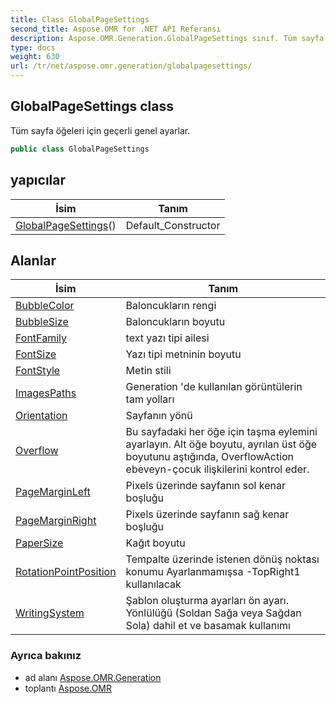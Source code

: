 ```yaml
---
title: Class GlobalPageSettings
second_title: Aspose.OMR for .NET API Referansı
description: Aspose.OMR.Generation.GlobalPageSettings sınıf. Tüm sayfa öğeleri için geçerli genel ayarlar.
type: docs
weight: 630
url: /tr/net/aspose.omr.generation/globalpagesettings/
---
```

## GlobalPageSettings class

Tüm sayfa öğeleri için geçerli genel ayarlar.

```csharp
public class GlobalPageSettings
```

## yapıcılar

| İsim | Tanım |
| --- | --- |
| [GlobalPageSettings](globalpagesettings/)() | Default_Constructor |

## Alanlar

| İsim | Tanım |
| --- | --- |
| [BubbleColor](../../aspose.omr.generation/globalpagesettings/bubblecolor/) | Baloncukların rengi |
| [BubbleSize](../../aspose.omr.generation/globalpagesettings/bubblesize/) | Baloncukların boyutu |
| [FontFamily](../../aspose.omr.generation/globalpagesettings/fontfamily/) | text yazı tipi ailesi |
| [FontSize](../../aspose.omr.generation/globalpagesettings/fontsize/) | Yazı tipi metninin boyutu |
| [FontStyle](../../aspose.omr.generation/globalpagesettings/fontstyle/) | Metin stili |
| [ImagesPaths](../../aspose.omr.generation/globalpagesettings/imagespaths/) | Generation 'de kullanılan görüntülerin tam yolları |
| [Orientation](../../aspose.omr.generation/globalpagesettings/orientation/) | Sayfanın yönü |
| [Overflow](../../aspose.omr.generation/globalpagesettings/overflow/) | Bu sayfadaki her öğe için taşma eylemini ayarlayın. Alt öğe boyutu, ayrılan üst öğe boyutunu aştığında, OverflowAction ebeveyn-çocuk ilişkilerini kontrol eder. |
| [PageMarginLeft](../../aspose.omr.generation/globalpagesettings/pagemarginleft/) | Pixels üzerinde sayfanın sol kenar boşluğu |
| [PageMarginRight](../../aspose.omr.generation/globalpagesettings/pagemarginright/) | Pixels üzerinde sayfanın sağ kenar boşluğu |
| [PaperSize](../../aspose.omr.generation/globalpagesettings/papersize/) | Kağıt boyutu |
| [RotationPointPosition](../../aspose.omr.generation/globalpagesettings/rotationpointposition/) | Tempalte üzerinde istenen dönüş noktası konumu Ayarlanmamışsa -TopRight1 kullanılacak |
| [WritingSystem](../../aspose.omr.generation/globalpagesettings/writingsystem/) | Şablon oluşturma ayarları ön ayarı. Yönlülüğü (Soldan Sağa veya Sağdan Sola) dahil et ve basamak kullanımı |

### Ayrıca bakınız

* ad alanı [Aspose.OMR.Generation](../../aspose.omr.generation/)
* toplantı [Aspose.OMR](../../)


